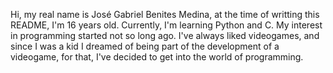 Hi, my real name is José Gabriel Benites Medina, at the time of writting this README, I'm 16 years old. Currently, I'm learning Python and C.
My interest in programming started not so long ago. I've always liked videogames, and since I was a kid I dreamed of being part of the development of a videogame, for that, I've decided to get into the world of programming.

<!---
Gabrielmirin/Gabrielmirin is a ✨ special ✨ repository because its `README.md` (this file) appears on your GitHub profile.
You can click the Preview link to take a look at your changes.
--->
